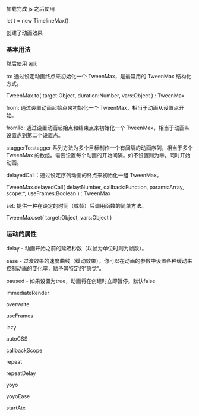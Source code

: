 加载完成 js 之后使用

let t = new TimelineMax()

创建了动画效果

### 基本用法

然后使用 api:

to: 通过设定动画终点来初始化一个 TweenMax，是最常用的 TweenMax 结构化方式。

TweenMax.to( target:Object, duration:Number, vars:Object ) : TweenMax

from: 通过设置动画起始点来初始化一个 TweenMax，相当于动画从设置点开始。

fromTo: 通过设置动画起始点和结束点来初始化一个 TweenMax，相当于动画从设置点到第二个设置点。

staggerTo:stagger 系列方法为多个目标制作一个有间隔的动画序列，相当于多个 TweenMax 的数组。需要设置每个动画的开始间隔。如不设置则为零，同时开始动画。

delayedCall：通过设定序列动画的终点来初始化一组 TweenMax。

TweenMax.delayedCall( delay:Number, callback:Function, params:Array, scope:\*, useFrames:Boolean ) : TweenMax

set: 提供一种在设定的时间（或帧）后调用函数的简单方法。

TweenMax.set( target:Object, vars:Object )


### 运动的属性

delay - 动画开始之前的延迟秒数（以帧为单位时则为帧数）。

ease - 过渡效果的速度曲线（缓动效果）。你可以在动画的参数中设置各种缓动来控制动画的变化率，赋予其特定的“感觉”。

paused - 如果设置为true，动画将在创建时立即暂停。默认false

immediateRender

overwrite

useFrames

lazy

autoCSS

callbackScope

repeat

repeatDelay

yoyo

yoyoEase

startAtx